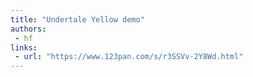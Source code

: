 ```yaml
---
title: "Undertale Yellow demo"
authors:
 - hf
links:
 - url: "https://www.123pan.com/s/r3SSVv-2Y8Wd.html"
---
```

